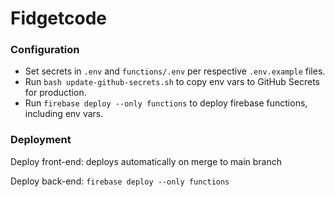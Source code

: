 # Fidgetcode

### Configuration

- Set secrets in `.env` and `functions/.env` per respective `.env.example` files.
- Run `bash update-github-secrets.sh` to copy env vars to GitHub Secrets for production.
- Run `firebase deploy --only functions` to deploy firebase functions, including env vars.

### Deployment

Deploy front-end: deploys automatically on merge to main branch

Deploy back-end: `firebase deploy --only functions`
